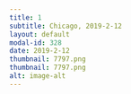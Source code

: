 ```yaml
---
title: 1
subtitle: Chicago, 2019-2-12
layout: default
modal-id: 328
date: 2019-2-12
thumbnail: 7797.png
thumbnail: 7797.png
alt: image-alt
---
```

